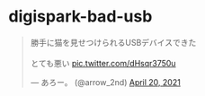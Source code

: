 # digispark-bad-usb

<blockquote class="twitter-tweet"><p lang="ja" dir="ltr">勝手に猫を見せつけられるUSBデバイスできた<br><br>とても悪い <a href="https://t.co/dHsqr3750u">pic.twitter.com/dHsqr3750u</a></p>&mdash; あろー。 (@arrow_2nd) <a href="https://twitter.com/arrow_2nd/status/1384427785062555648?ref_src=twsrc%5Etfw">April 20, 2021</a></blockquote>

